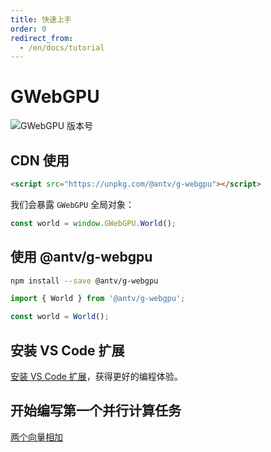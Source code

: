 ```yaml
---
title: 快速上手
order: 0
redirect_from:
  - /en/docs/tutorial
---
```


# GWebGPU

![GWebGPU 版本号](https://badgen.net/npm/v/@antv/g-webgpu)

## CDN 使用

```html
<script src="https://unpkg.com/@antv/g-webgpu"></script>
```

我们会暴露 `GWebGPU` 全局对象：
```typescript
const world = window.GWebGPU.World();
```

## 使用 @antv/g-webgpu

```bash
npm install --save @antv/g-webgpu
```

```typescript
import { World } from '@antv/g-webgpu';

const world = World();
```

## 安装 VS Code 扩展

[安装 VS Code 扩展](/zh/docs/api/vscode-extension)，获得更好的编程体验。

## 开始编写第一个并行计算任务

[两个向量相加](/zh/docs/tutorial/add2vectors)
